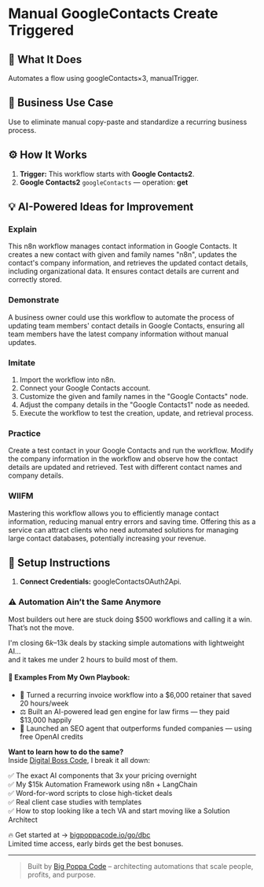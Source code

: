 # Manual GoogleContacts Create Triggered
  ## 🚀 What It Does
  Automates a flow using googleContacts×3, manualTrigger.
  
  ## 💼 Business Use Case
  Use to eliminate manual copy-paste and standardize a recurring business process.
  
  ## ⚙️ How It Works
  1. **Trigger:** This workflow starts with **Google Contacts2**.
  2. **Google Contacts2** `googleContacts` — operation: **get**
  
  ## 💡 AI-Powered Ideas for Improvement
  ### Explain
This n8n workflow manages contact information in Google Contacts. It creates a new contact with given and family names "n8n", updates the contact's company information, and retrieves the updated contact details, including organizational data. It ensures contact details are current and correctly stored.

### Demonstrate
A business owner could use this workflow to automate the process of updating team members' contact details in Google Contacts, ensuring all team members have the latest company information without manual updates.

### Imitate
1. Import the workflow into n8n.
2. Connect your Google Contacts account.
3. Customize the given and family names in the "Google Contacts" node.
4. Adjust the company details in the "Google Contacts1" node as needed.
5. Execute the workflow to test the creation, update, and retrieval process.

### Practice
Create a test contact in your Google Contacts and run the workflow. Modify the company information in the workflow and observe how the contact details are updated and retrieved. Test with different contact names and company details.

### WIIFM
Mastering this workflow allows you to efficiently manage contact information, reducing manual entry errors and saving time. Offering this as a service can attract clients who need automated solutions for managing large contact databases, potentially increasing your revenue.
  
  ## 🔧 Setup Instructions
  1. **Connect Credentials:** googleContactsOAuth2Api.
  
### ⚠️ Automation Ain’t the Same Anymore

Most builders out here are stuck doing $500 workflows and calling it a win.  
That’s not the move.  

I'm closing $6k–$13k deals by stacking simple automations with lightweight AI...  
and it takes me under 2 hours to build most of them.

#### 🧠 Examples From My Own Playbook:
- 🔁 Turned a recurring invoice workflow into a $6,000 retainer that saved 20 hours/week  
- ⚖️ Built an AI-powered lead gen engine for law firms — they paid $13,000 happily  
- 🚀 Launched an SEO agent that outperforms funded companies — using free OpenAI credits  

**Want to learn how to do the same?**  
Inside [Digital Boss Code](https://bigpoppacode.io/go/dbc), I break it all down:

✅ The exact AI components that 3x your pricing overnight  
✅ My $15k Automation Framework using n8n + LangChain  
✅ Word-for-word scripts to close high-ticket deals  
✅ Real client case studies with templates  
✅ How to stop looking like a tech VA and start moving like a Solution Architect  

🔥 Get started at → [bigpoppacode.io/go/dbc](https://bigpoppacode.io/go/dbc)  
Limited time access, early birds get the best bonuses.

---
> Built by [Big Poppa Code](https://bigpoppacode.io) – architecting automations that scale people, profits, and purpose.
  